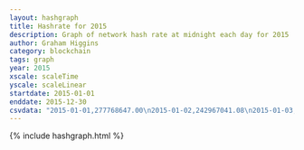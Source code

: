 ```yaml
---
layout: hashgraph
title: Hashrate for 2015
description: Graph of network hash rate at midnight each day for 2015
author: Graham Higgins
category: blockchain
tags: graph
year: 2015
xscale: scaleTime
yscale: scaleLinear
startdate: 2015-01-01
enddate: 2015-12-30
csvdata: "2015-01-01,277768647.00\n2015-01-02,242967041.08\n2015-01-03,234904027.79\n2015-01-04,223554372.42\n2015-01-05,160793198.16\n2015-01-06,126642878.34\n2015-01-07,141153478.74\n2015-01-08,147840984.25\n2015-01-09,146680989.17\n2015-01-10,139105753.85\n2015-01-11,131799753.68\n2015-01-12,121265126.32\n2015-01-13,184261182.08\n2015-01-14,169031431.05\n2015-01-15,175200512.32\n2015-01-16,187299133.49\n2015-01-17,125446934.09\n2015-01-18,176624680.23\n2015-01-19,188884662.06\n2015-01-20,194557409.25\n2015-01-21,162330327.01\n2015-01-22,143271764.28\n2015-01-23,125274723.30\n2015-01-24,152708628.37\n2015-01-25,142878159.45\n2015-01-26,146073903.31\n2015-01-27,147663788.52\n2015-01-28,155367263.51\n2015-01-29,162537510.29\n2015-01-30,155846591.35\n2015-01-31,172296216.52\n2015-02-01,167097313.65\n2015-02-02,199587843.67\n2015-02-03,166404787.51\n2015-02-04,100065969.24\n2015-02-05,162483089.39\n2015-02-06,149870315.44\n2015-02-07,166450221.85\n2015-02-08,146289918.39\n2015-02-09,145739418.09\n2015-02-10,143296758.18\n2015-02-11,134707732.58\n2015-02-12,130500264.04\n2015-02-13,131216762.19\n2015-02-14,137071919.91\n2015-02-15,137412628.06\n2015-02-16,119882712.24\n2015-02-17,126259046.66\n2015-02-18,96193307.48\n2015-02-19,99669993.27\n2015-02-20,100583560.01\n2015-02-21,81984605.04\n2015-02-22,103740007.70\n2015-02-23,107460289.12\n2015-02-24,78237229.94\n2015-02-25,91115505.42\n2015-02-26,93373265.84\n2015-02-27,86177510.13\n2015-02-28,80865586.15\n2015-03-01,87807311.69\n2015-03-02,90872843.96\n2015-03-03,76343282.63\n2015-03-04,79698858.15\n2015-03-05,83308093.54\n2015-03-06,75067130.75\n2015-03-07,83359279.00\n2015-03-08,78680656.40\n2015-03-09,93647896.54\n2015-03-10,68846786.90\n2015-03-11,58311223.05\n2015-03-12,62007105.86\n2015-03-13,66719399.99\n2015-03-14,73410103.44\n2015-03-15,67808408.51\n2015-03-16,63891465.38\n2015-03-17,59463985.41\n2015-03-18,67668125.13\n2015-03-19,66283335.35\n2015-03-20,66832247.47\n2015-03-21,78227573.83\n2015-03-22,72347501.28\n2015-03-23,70832700.33\n2015-03-24,61728482.02\n2015-03-25,59506751.24\n2015-03-26,59825580.50\n2015-03-27,60523993.11\n2015-03-28,65623690.47\n2015-03-29,64215501.18\n2015-03-30,62886082.98\n2015-03-31,71303296.73\n2015-04-01,56165037.58\n2015-04-02,65968098.16\n2015-04-03,59348440.61\n2015-04-04,58722273.44\n2015-04-05,52175095.61\n2015-04-06,49213280.82\n2015-04-07,49612621.50\n2015-04-08,49188315.87\n2015-04-09,48896690.44\n2015-04-10,58741900.04\n2015-04-11,48200550.67\n2015-04-12,44607117.30\n2015-04-13,44280731.22\n2015-04-14,45823776.39\n2015-04-15,47788555.02\n2015-04-16,46414866.03\n2015-04-17,44509680.27\n2015-04-18,53165412.62\n2015-04-19,50902164.21\n2015-04-20,50943737.49\n2015-04-21,41607470.10\n2015-04-22,48550940.31\n2015-04-23,47168720.01\n2015-04-24,53818462.91\n2015-04-25,46451092.47\n2015-04-26,38842445.80\n2015-04-27,38723165.47\n2015-04-28,37339225.97\n2015-04-29,36821253.16\n2015-04-30,42105743.90\n2015-05-01,43071397.17\n2015-05-02,39515532.73\n2015-05-03,41305817.93\n2015-05-04,44256867.20\n2015-05-05,47017175.32\n2015-05-06,44816845.86\n2015-05-07,41121667.57\n2015-05-08,43424615.74\n2015-05-09,42749053.49\n2015-05-10,42495060.02\n2015-05-11,44976553.01\n2015-05-12,41334500.23\n2015-05-13,39255560.16\n2015-05-14,33955042.93\n2015-05-15,37224708.42\n2015-05-16,40851825.71\n2015-05-17,39217315.85\n2015-05-18,41160689.67\n2015-05-19,44019820.05\n2015-05-20,43773473.75\n2015-05-21,44239804.60\n2015-05-22,40816051.71\n2015-05-23,41194984.10\n2015-05-24,42052794.92\n2015-05-25,39306924.98\n2015-05-26,45174837.72\n2015-05-27,36263284.73\n2015-05-28,40454947.58\n2015-05-29,44447602.93\n2015-05-30,40589622.58\n2015-05-31,41938040.89\n2015-06-01,39836731.27\n2015-06-02,19492424.64\n2015-06-03,3151275.28\n2015-06-04,2707245.41\n2015-06-05,3853543.34\n2015-06-06,5030617.55\n2015-06-07,4480161.12\n2015-06-08,5317375.46\n2015-06-09,5325380.49\n2015-06-10,23942703.88\n2015-06-11,3980347.57\n2015-06-12,4895202.40\n2015-06-13,22814761.73\n2015-06-14,21279423.45\n2015-06-15,25237045.49\n2015-06-16,25763450.28\n2015-06-17,16460386.94\n2015-06-18,16609023.17\n2015-06-19,21118875.32\n2015-06-20,20442656.45\n2015-06-21,15253594.10\n2015-06-22,19984639.71\n2015-06-23,17529799.22\n2015-06-24,16254037.05\n2015-06-25,16547178.14\n2015-06-26,17366551.57\n2015-06-27,16519875.45\n2015-06-28,18008151.50\n2015-06-29,20246989.43\n2015-06-30,18874492.48\n2015-07-01,17612038.01\n2015-07-02,19583704.42\n2015-07-03,17288474.92\n2015-07-04,19215641.82\n2015-07-05,20407320.65\n2015-07-06,15769912.27\n2015-07-07,17299377.47\n2015-07-08,15977560.69\n2015-07-09,18515306.65\n2015-07-10,14892623.06\n2015-07-11,17873703.21\n2015-07-12,16901197.57\n2015-07-13,16964132.32\n2015-07-14,17231266.96\n2015-07-15,16136319.99\n2015-07-16,17228394.29\n2015-07-17,15742237.03\n2015-07-18,18288380.19\n2015-07-19,18544102.55\n2015-07-20,18162635.38\n2015-07-21,16794217.64\n2015-07-22,18359660.89\n2015-07-23,17528489.22\n2015-07-24,19726397.13\n2015-07-25,14996181.09\n2015-07-26,17136113.36\n2015-07-27,16510393.86\n2015-07-28,15279147.16\n2015-07-29,16526299.37\n2015-07-30,16379298.98\n2015-07-31,19584022.75\n2015-08-01,18992041.79\n2015-08-02,16428043.09\n2015-08-03,16779763.42\n2015-08-04,15040834.65\n2015-08-05,15310788.08\n2015-08-06,17141027.11\n2015-08-07,15623140.17\n2015-08-08,14397715.61\n2015-08-09,17193898.13\n2015-08-10,13395254.28\n2015-08-11,16668274.99\n2015-08-12,14775819.85\n2015-08-13,16632476.28\n2015-08-14,16910054.55\n2015-08-15,15370010.98\n2015-08-16,15093619.85\n2015-08-17,17264400.55\n2015-08-18,19539012.45\n2015-08-19,16405600.55\n2015-08-20,14476080.32\n2015-08-21,15197638.53\n2015-08-22,15959535.15\n2015-08-23,13336092.17\n2015-08-24,14131196.26\n2015-08-25,15962271.83\n2015-08-26,12691770.61\n2015-08-27,15037354.58\n2015-08-28,16928783.65\n2015-08-29,19062121.20\n2015-08-30,17432719.12\n2015-08-31,18212578.25\n2015-09-01,16732652.11\n2015-09-02,19303226.23\n2015-09-03,15594245.37\n2015-09-04,18591447.15\n2015-09-05,16339963.74\n2015-09-06,16917965.82\n2015-09-07,15376607.19\n2015-09-08,17697469.37\n2015-09-09,17468538.26\n2015-09-10,18416166.14\n2015-09-11,15610157.04\n2015-09-12,20131674.86\n2015-09-13,16365506.00\n2015-09-14,16346683.11\n2015-09-15,16136151.81\n2015-09-16,17978012.39\n2015-09-17,15031551.88\n2015-09-18,18348998.20\n2015-09-19,16034504.92\n2015-09-20,15804529.45\n2015-09-21,17556357.13\n2015-09-22,18286626.37\n2015-09-23,17336183.28\n2015-09-24,16630261.79\n2015-09-25,16317186.21\n2015-09-26,15714730.45\n2015-09-27,15750749.24\n2015-09-28,19810442.38\n2015-09-29,15382433.65\n2015-09-30,15368820.99\n2015-10-01,16351127.59\n2015-10-02,16179571.49\n2015-10-03,16803062.58\n2015-10-04,16830116.91\n2015-10-05,17395521.09\n2015-10-06,15319428.41\n2015-10-07,17380670.97\n2015-10-08,20034586.49\n2015-10-09,16589722.07\n2015-10-10,14839546.28\n2015-10-11,18156989.54\n2015-10-12,16888981.50\n2015-10-13,14442478.24\n2015-10-14,19401454.41\n2015-10-15,15195664.62\n2015-10-16,15193561.39\n2015-10-17,16520429.19\n2015-10-18,17103048.87\n2015-10-19,16144531.45\n2015-10-20,15519751.48\n2015-10-21,17476584.65\n2015-10-22,15137292.26\n2015-10-23,13059862.23\n2015-10-24,14690778.08\n2015-10-25,14929994.51\n2015-10-26,13970630.89\n2015-10-27,12914646.27\n2015-10-28,17547281.75\n2015-10-29,18243313.48\n2015-10-30,15544143.78\n2015-10-31,16105331.38\n2015-11-01,16538984.84\n2015-11-02,15969297.33\n2015-11-03,9561534.42\n2015-11-04,16503494.44\n2015-11-05,17185595.05\n2015-11-06,12887262.06\n2015-11-07,16128186.30\n2015-11-08,17051997.73\n2015-11-09,15977927.74\n2015-11-10,15407349.67\n2015-11-11,14759421.39\n2015-11-12,16060092.39\n2015-11-13,14857266.03\n2015-11-14,16736547.21\n2015-11-15,16609985.65\n2015-11-16,18879952.30\n2015-11-17,17064389.26\n2015-11-18,14509895.43\n2015-11-19,16522075.94\n2015-11-20,15625843.58\n2015-11-21,14954882.18\n2015-11-22,19174495.61\n2015-11-23,18559752.59\n2015-11-24,16699051.57\n2015-11-25,15678586.51\n2015-11-26,18888142.13\n2015-11-27,15368876.87\n2015-11-28,15916104.62\n2015-11-29,14953484.35\n2015-11-30,14441618.25\n2015-12-01,14242252.59\n2015-12-02,17441624.01\n2015-12-03,15934493.15\n2015-12-04,14978899.13\n2015-12-05,16747982.89\n2015-12-06,17438606.20\n2015-12-07,17273945.43\n2015-12-08,16042380.95\n2015-12-09,18515611.49\n2015-12-10,15480872.24\n2015-12-11,16463385.30\n2015-12-12,16390186.71\n2015-12-13,18303624.10\n2015-12-14,16969020.02\n2015-12-15,16671682.73\n2015-12-16,15758833.87\n2015-12-17,16469057.42\n2015-12-18,13178996.39\n2015-12-19,15704966.56\n2015-12-20,7717171.64\n2015-12-21,5462784.18\n2015-12-22,4880796.55\n2015-12-23,4872725.10\n2015-12-24,5551369.50\n2015-12-25,5602586.85\n2015-12-26,5587292.31\n2015-12-27,6195891.70\n2015-12-28,6811276.57\n2015-12-29,8455990.34\n2015-12-30,5938896.22"
---
```


{% include hashgraph.html %}


